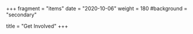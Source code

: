 +++
fragment = "items"
date = "2020-10-06"
weight = 180
#background = "secondary"

title = "Get Involved"
+++
